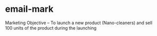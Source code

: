 # email-mark
Marketing Objective – To launch a new product (Nano-cleaners) and sell 100 units of the product during the launching   
